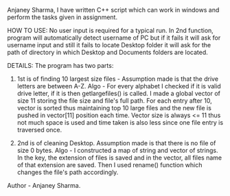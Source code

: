 Anjaney Sharma,
I have written C++ script which can work in windows and perform the tasks given in assignment.

HOW TO USE:
No user input is required for a typical run.
In 2nd function, program will automatically detect username of PC but if it fails it will ask for username input and still it fails to locate Desktop folder it will ask for the path of directory in which Desktop and Documents folders are located.

DETAILS:
The program has two parts:
1. 1st is of finding 10 largest size files - 
	Assumption made is that the drive letters are between A-Z.
	Algo - For every alphabet I checked if it is valid drive letter, if it is then getlargefiles() is called.
		   I made a global vector of size 11 storing the file size and file's full path.
		   For each entry after 10, vector is sorted thus maintaining top 10 large files and the new file is pushed in vector[11] position each time. Vector size is always <= 11 thus not much space is used and time taken is also less since one file entry is traversed once.

2. 2nd is of cleaning Desktop.
	Assumption made is that there is no file of size 0 bytes.
	Algo - I constructed a map of string and vector of strings. In the key, the extension of files is saved   and in the vector, all files name of that extension are saved. Then I used rename() function which changes the file's path accordingly.
	
	
Author - Anjaney Sharma.
			
